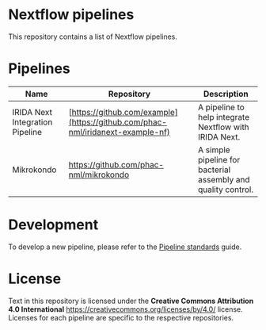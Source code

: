 # Nextflow pipelines

This repository contains a list of Nextflow pipelines.

# Pipelines

| Name    | Repository                 | Description      |
|---------|----------------------------|------------------|
| IRIDA Next Integration Pipeline | [https://github.com/example](https://github.com/phac-nml/iridanext-example-nf) | A pipeline to help integrate Nextflow with IRIDA Next. |
| Mikrokondo | https://github.com/phac-nml/mikrokondo | A simple pipeline for bacterial assembly and quality control. |

# Development

To develop a new pipeline, please refer to the [Pipeline standards][pipeline-standards] guide.

# License

Text in this repository is licensed under the **Creative Commons Attribution 4.0 International** <https://creativecommons.org/licenses/by/4.0/> license. Licenses for each pipeline are specific to the respective repositories.

[pipeline-standards]: https://github.com/phac-nml/pipeline-standards
